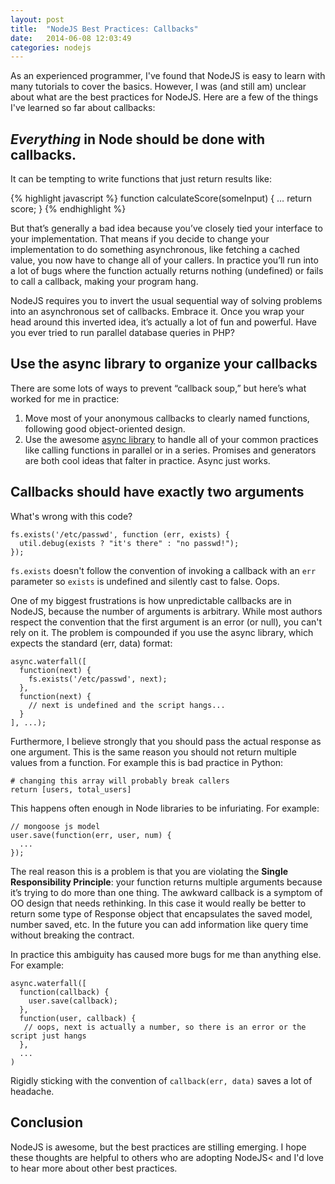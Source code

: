 ```yaml
---
layout: post
title:  "NodeJS Best Practices: Callbacks"
date:   2014-06-08 12:03:49
categories: nodejs
---
```


As an experienced programmer, I've found that NodeJS is easy to learn with many tutorials to cover the basics.  However, I was (and still am) unclear about what are the best practices for NodeJS. Here are a few of the things I've learned so far about callbacks:

## _Everything_ in Node should be done with callbacks.

It can be tempting to write functions that just return results like:

{% highlight javascript %}
  function calculateScore(someInput) {
    …
    return score;
  }
{% endhighlight %}

But that’s generally a bad idea because you’ve closely tied your interface to your implementation.  That means if you decide to change your implementation to do something asynchronous, like fetching a cached value, you now have to change all of your callers.  In practice you’ll run into a lot of bugs where the function actually returns nothing (undefined) or fails to call a callback, making your program hang.

NodeJS requires you to invert the usual sequential way of solving problems into an asynchronous set of callbacks.  Embrace it.  Once you wrap your head around this inverted idea, it’s actually a lot of fun and powerful.  Have you ever tried to run parallel database queries in PHP?

## Use the async library to organize your callbacks

There are some lots of ways to prevent “callback soup,” but here’s what worked for me in practice:

1.  Move most of your anonymous callbacks to clearly named functions, following good object-oriented design.
2.  Use the awesome [async library](https://github.com/caolan/async) to handle all of your common practices like calling functions in parallel or in a series.  Promises and generators are both cool ideas that falter in practice.  Async just works.

## Callbacks should have **exactly two** arguments

What's wrong with this code?

    fs.exists('/etc/passwd', function (err, exists) {
      util.debug(exists ? "it's there" : "no passwd!");
    });

`fs.exists` doesn't follow the convention of invoking a callback with an `err` parameter so `exists` is undefined and silently cast to false. Oops.

One of my biggest frustrations is how unpredictable callbacks are in NodeJS, because the number of arguments is arbitrary. While most authors respect the convention that the first argument is an error (or null), you can't rely on it.  The problem is compounded if you use the async library, which expects the standard (err, data) format:

    async.waterfall([
      function(next) {
        fs.exists('/etc/passwd', next);
      },
      function(next) {
        // next is undefined and the script hangs...
      }
    ], ...);

Furthermore, I believe strongly that you should pass the actual response as one argument.  This is the same reason you should not return multiple values from a function.  For example this is bad practice in Python:

    # changing this array will probably break callers
    return [users, total_users]

This happens often enough in Node libraries to be infuriating.  For example:

    // mongoose js model
    user.save(function(err, user, num) {
      ...
    });

The real reason this is a problem is that you are violating the **Single Responsibility Principle**: your function returns multiple arguments because it’s trying to do more than one thing.  The awkward callback is a symptom of OO design that needs rethinking.  In this case it would really be better to return some type of Response object that encapsulates the saved model, number saved, etc.  In the future you can add information like query time without breaking the contract.

In practice this ambiguity has caused more bugs for me than anything else.  For example:

    async.waterfall([
      function(callback) {
        user.save(callback);
      },
      function(user, callback) {
       // oops, next is actually a number, so there is an error or the script just hangs
      },
      ...
    )

Rigidly sticking with the convention of `callback(err, data)` saves a lot of headache.

## Conclusion

NodeJS is awesome, but the best practices are stilling emerging.  I hope these thoughts are helpful to others who are adopting NodeJS< and I'd love to hear more about other best practices.





